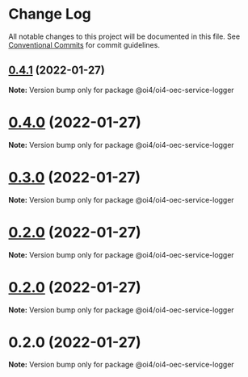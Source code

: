 # Change Log

All notable changes to this project will be documented in this file.
See [Conventional Commits](https://conventionalcommits.org) for commit guidelines.

## [0.4.1](https://github.com/OI4/oi4-service/compare/@oi4/oi4-oec-service-logger@0.4.0...@oi4/oi4-oec-service-logger@0.4.1) (2022-01-27)

**Note:** Version bump only for package @oi4/oi4-oec-service-logger





# [0.4.0](https://github.com/OI4/oi4-service/compare/@oi4/oi4-oec-service-logger@0.3.0...@oi4/oi4-oec-service-logger@0.4.0) (2022-01-27)

**Note:** Version bump only for package @oi4/oi4-oec-service-logger





# [0.3.0](https://github.com/OI4/oi4-service/compare/@oi4/oi4-oec-service-logger@0.2.0...@oi4/oi4-oec-service-logger@0.3.0) (2022-01-27)

**Note:** Version bump only for package @oi4/oi4-oec-service-logger





# [0.2.0](https://github.com/OI4/oi4-service/compare/@oi4/oi4-oec-service-logger@0.2.0...@oi4/oi4-oec-service-logger@0.2.0) (2022-01-27)

**Note:** Version bump only for package @oi4/oi4-oec-service-logger





# [0.2.0](https://github.com/OI4/oi4-service/compare/@oi4/oi4-oec-service-logger@0.2.0...@oi4/oi4-oec-service-logger@0.2.0) (2022-01-27)

**Note:** Version bump only for package @oi4/oi4-oec-service-logger





# 0.2.0 (2022-01-27)

**Note:** Version bump only for package @oi4/oi4-oec-service-logger
